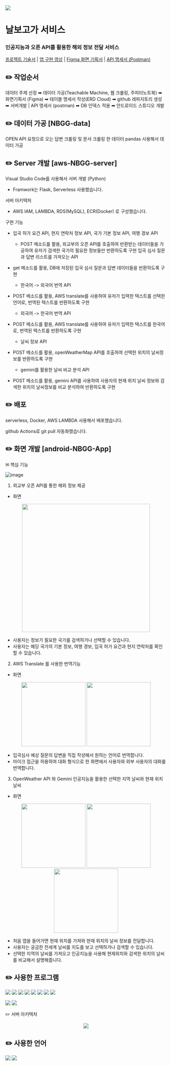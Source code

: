 <img src="https://capsule-render.vercel.app/api?type=venom&color=8EB075&height=150&section=header&text=NBGG_SERVICE&animation=fadeIn&fontSize=40" />

# 날보고가 서비스
### 인공지능과 오픈 API를 활용한 해외 정보 전달 서비스

[프로젝트 기술서](https://docs.google.com/presentation/d/1AQag_PWCm9ceecWCT3EUIB5WncG7KaB6tDUjOzdZFdY/edit#slide=id.p)
| [앱 구현 영상](https://www.youtube.com/watch?v=19rsdIO6g-w)
| [Figma 화면 기획서](https://www.figma.com/design/laSgfv5ctjrYBpJpAe5FN5/%EB%82%A0%EB%B3%B4%EA%B3%A0%EA%B0%80-%EC%95%B1-%ED%99%94%EB%A9%B4-%EA%B8%B0%ED%9A%8D%EC%84%9C?node-id=0-1&t=B3bLwn9HAZ49UwtT-1) | [API 명세서 (Postman)](https://documenter.getpostman.com/view/35043308/2sA3kXDzoe)



✏️ 작업순서
-

데이터 주제 선정 ➡︎ 데이터 가공(Teachable Machine, 웹 크롤링, 주피터노트북) ➡︎ 화면기획서 (Figma) ➡︎ 테이블 명세서 작성(ERD Cloud) ➡︎ github 레파지토리 생성 ➡︎ 서버개발 | API 명세서 (postman) ➡︎ DB 인덱스 적용 ➡︎ 안드로이드 스튜디오 개발




✏️ 데이터 가공 [NBGG-data]
-

OPEN API 요청으로 오는 답변 크롤링 및 문서 크롤링 한 데이터 pandas 사용해서 데이터 가공



✏️ Server 개발 [aws-NBGG-server]
-

Visual Studio Code를 사용해서 서버 개발 (Python)
- Framwork는 Flask, Serverless 사용했습니다.

서버 아키텍처
- AWS IAM, LAMBDA, RDS(MySQL), ECR(Docker) 로 구성했습니다. 

구현 기능

- 입국 허가 요건 API, 현지 연락처 정보 API, 국가 기본 정보 API, 여행 경보 API

  - POST 메소드를 활용, 외교부의 오픈 API를 호출하여 반환받는 데이터들을 가공하여 유저가 검색한 국가의 필요한 정보들만 반환하도록 구현
  입국 심사 질문과 답변 리스트를 가져오는 API

- get 메소드를 활용, DB에 저장된 입국 심사 질문과 답변 데이터들을 반환하도록 구현
  - 한국어 -> 외국어 번역 API

- POST 메소드를 활용, AWS translate를 사용하여 유저가 입력한 텍스트를 선택한 언어로, 번역된 텍스트를 반환하도록 구현
  - 외국어 -> 한국어 번역 API

- POST 메소드를 활용, AWS translate를 사용하여 유저가 입력한 텍스트를 한국어로, 번역된 텍스트를 반환하도록 구현
  - 날씨 정보 API

- POST 메소드를 활용, openWeatherMap API를 호출하여 선택한 위치의 날씨정보를 반환하도록 구현
  - gemini를 활용한 날씨 비교 분석 API

- POST 메소드를 활용, gemini API를 사용하여 사용자의 현재 위치 날씨 정보와 검색한 위치의 날씨정보를 비교 분석하여 반환하도록 구현



✏️ 배포
-

serverless, Docker, AWS LAMBDA 사용해서 배포했습니다.

github Actions로 git pull 자동화했습니다.



✏️ 화면 개발 [android-NBGG-App]
-

✉︎ 핵심 기능


![image](https://github.com/user-attachments/assets/5545f6cb-7997-49cc-baa6-c1fe92d4bd50)

1. 외교부 오픈 API를 통한 해외 정보 제공
- 화면
<p align="center">
  <img width="400" src="https://github.com/user-attachments/assets/d7726a30-1c6e-4369-949e-f440dd5dcf09">
</p>

- 사용자는 정보가 필요한 국가를 검색하거나 선택할 수 있습니다.
- 사용자는 해당 국가의 기본 정보, 여행 경보, 입국 허가 요건과 현지 연락처를 확인할 수 있습니다.

2. AWS Translate 를 사용한 번역기능
- 화면
<div>
  <p align="center">
    <img width="200" src="https://github.com/user-attachments/assets/de16ce59-f19f-4671-bb1e-2f308d7dd878">
    <img width="200" src="https://github.com/user-attachments/assets/96b6fa71-8de2-4b03-adc1-b013b68a2f61">
  </p>
</div>

- 입국심사 예상 질문의 답변을 직접 작성해서 원하는 언어로 번역합니다.
- 마이크 접근을 허용하여 대화 형식으로 한 화면에서 사용자와 외부 사용자의 대화를 번역합니다.

3. OpenWeather API 와 Gemini 인공지능을 활용한 선택한 지역 날씨와 현재 위치 날씨 
- 화면
<div>
  <p align="center">
    <img width="200" src="https://github.com/user-attachments/assets/576ea7c6-c07a-4cb2-b455-738b39467954">
    <img width="200" src="https://github.com/user-attachments/assets/315c1d74-48ab-410f-9e97-064e477e0ccc">
    <img width="200" src="https://github.com/user-attachments/assets/4e1dce45-fba4-4679-b348-e83664b2254e">
  </p>
</div>

- 처음 앱을 들어가면 현재 위치를 가져와 현재 위치의 날씨 정보를 전달합니다.
- 사용자는 궁금한 전세계 날씨를 지도를 보고 선택하거나 검색할 수 있습니다.
- 선택한 지역의 날씨를 가져오고 인공지능을 사용해 현재위치와 검색한 위치의 날씨를 비교해서 설명해줍니다.



✏️ 사용한 프로그램
-

<a href="https://jupyter.org/"><img src="https://img.shields.io/badge/jupyter-F37626?style=flat-square&logo=jupyter&logoColor=white"/></a>
<img src="https://img.shields.io/badge/Amazon AWS-232F3E?style=flat-square&logo=amazonaws&logoColor=white"/>
<img src="https://img.shields.io/badge/Visual Studio Code-007ACC?style=flat-square&logo=Visual Studio Code&logoColor=white"/>
<img src="https://img.shields.io/badge/Docker-2496ED?style=flat-square&logo=Docker&logoColor=white"/>
<img src="https://img.shields.io/badge/MySQL-4479A1?style=flat-square&logo=MySQL&logoColor=white"/>
<img src="https://img.shields.io/badge/TensorFlow-FF6F00?style=flat-square&logo=tensorflow&logoColor=white"/>
<img src="https://img.shields.io/badge/Figma-F24E1E?style=flat-square&logo=figma&logoColor=white"/>
<img src="https://img.shields.io/badge/Android Studio-3DDC84?style=flat-square&logo=Android Studio&logoColor=white"/>


<img src="https://img.shields.io/badge/Flask-000000?style=flat-square&logo=flask&logoColor=white"/> <img src="https://img.shields.io/badge/serverless-FD5750?style=flat-square&logo=serverless&logoColor=white"/>

✏️ 서버 아키텍처
<p align="center">
  <img src="https://github.com/user-attachments/assets/b9f340e5-e825-4416-8f10-d7e9439e3835">
</p>


✏️ 사용한 언어
-

<img src="https://img.shields.io/badge/java-007396?style=flat-square&logo=java&logoColor=white"/> <img src="https://img.shields.io/badge/Python-3776AB?style=flat-square&logo=Python&logoColor=white"/>


